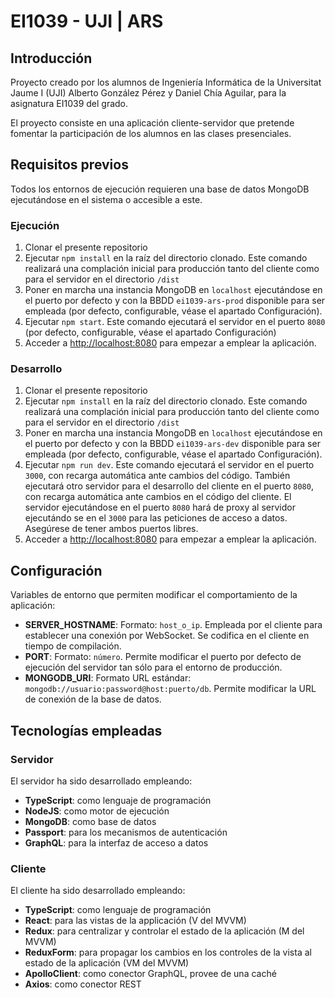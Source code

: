 # EI1039 - UJI | ARS
## Introducción

Proyecto creado por los alumnos de Ingeniería Informática de la Universitat Jaume I (UJI) 
Alberto González Pérez y Daniel Chía Aguilar, para la asignatura EI1039 del grado.

El proyecto consiste en una aplicación cliente-servidor que pretende fomentar la participación 
de los alumnos en las clases presenciales.

## Requisitos previos
Todos los entornos de ejecución requieren una base de datos MongoDB ejecutándose en el sistema o accesible a este.

### Ejecución
1. Clonar el presente repositorio
2. Ejecutar `npm install` en la raíz del directorio clonado. Este comando realizará una complación inicial para producción tanto del cliente como para el servidor en el directorio `/dist`
3. Poner en marcha una instancia MongoDB en `localhost` ejecutándose en el puerto por defecto y con la BBDD `ei1039-ars-prod` disponible para ser empleada (por defecto, configurable, véase el apartado Configuración).
4. Ejecutar `npm start`. Este comando ejecutará el servidor en el puerto `8080` (por defecto, configurable, véase el apartado Configuración)
5. Acceder a [http://localhost:8080](http://localhost:8080) para empezar a emplear la aplicación.

### Desarrollo
1. Clonar el presente repositorio
2. Ejecutar `npm install` en la raíz del directorio clonado. Este comando realizará una complación inicial para producción tanto del cliente como para el servidor en el directorio `/dist`
3. Poner en marcha una instancia MongoDB en `localhost` ejecutándose en el puerto por defecto y con la BBDD `ei1039-ars-dev` disponible para ser empleada (por defecto, configurable, véase el apartado Configuración).
4. Ejecutar `npm run dev`. Este comando ejecutará el servidor en el puerto `3000`, con recarga automática ante cambios del código. También ejecutará otro servidor para el desarrollo del cliente en el puerto `8080`, con recarga automática ante cambios en el código del cliente. El servidor ejecutándose en el puerto `8080` hará de proxy al servidor ejecutándo se en el `3000` para las peticiones de acceso a datos. Asegúrese de tener ambos puertos libres.
5. Acceder a [http://localhost:8080](http://localhost:8080) para empezar a emplear la aplicación.

## Configuración

Variables de entorno que permiten modificar el comportamiento de la aplicación:
* **SERVER_HOSTNAME**: Formato: `host_o_ip`. Empleada por el cliente para establecer una conexión por WebSocket. Se codifica en el cliente en tiempo de compilación.
* **PORT**: Formato: `número`. Permite modificar el puerto por defecto de ejecución del servidor tan sólo para el entorno de producción.
* **MONGODB_URI**: Formato URL estándar: `mongodb://usuario:password@host:puerto/db`. Permite modificar la URL de conexión de la base de datos.

## Tecnologías empleadas

### Servidor
El servidor ha sido desarrollado empleando:
* **TypeScript**: como lenguaje de programación
* **NodeJS**: como motor de ejecución
* **MongoDB**: como base de datos
* **Passport**: para los mecanismos de autenticación
* **GraphQL**: para la interfaz de acceso a datos

### Cliente
El cliente ha sido desarrollado empleando:
* **TypeScript**: como lenguaje de programación
* **React**: para las vistas de la applicación (V del MVVM)
* **Redux**: para centralizar y controlar el estado de la aplicación (M del MVVM)
* **ReduxForm**: para propagar los cambios en los controles de la vista al estado de la aplicación (VM del MVVM)
* **ApolloClient**: como conector GraphQL, provee de una caché
* **Axios**: como conector REST
